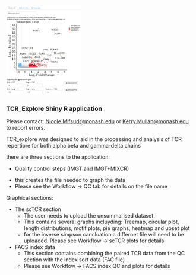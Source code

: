 
<img src="https://github.com/KerryAM-R/ggVolcanoR/blob/main/IMAGES/20_proteins.png" width="200">

### TCR_Explore Shiny R application

Please contact: Nicole.Mifsud@monash.edu or Kerry.Mullan@monash.edu to report errors.

TCR_explore was designed to aid in the processing and analysis of TCR repertiore for both alpha beta and gamma-delta chains

there are three sections to the application:
- Quality control steps (IMGT and IMGT+MIXCR)
 + this creates the file needed to graph the data
 + Please see the Workflow -> QC tab for details on the file name

Graphical sections: 
- The scTCR section 
    + The user needs to upload the unsummarised dataset 
    + This contains several graphs incluyding: Treemap, circular plot, length distributions, motif plots, pie graphs, heatmap and upset plot
    + for the inverse simpson cancluation a differnet file will need to be uploaded. Please see Workflow -> scTCR plots for details
- FACS index data
    + This section contains combining the paired TCR data from the QC section with the index sort data (FAC file)
    + Please see Workflow -> FACS index QC and plots for details 


